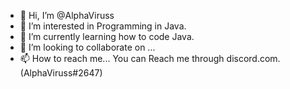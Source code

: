 - 👋 Hi, I’m @AlphaViruss
- 👀 I’m interested in Programming in Java.
- 🌱 I’m currently learning how to code Java.
- 💞️ I’m looking to collaborate on ...
- 📫 How to reach me... You can Reach me through discord.com. (AlphaViruss#2647)

<!---
AlphaViruss/AlphaViruss is a ✨ special ✨ repository because its `README.md` (this file) appears on your GitHub profile.
You can click the Preview link to take a look at your changes.
--->
